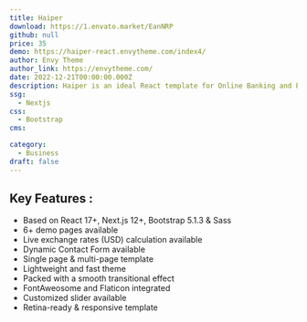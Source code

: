 ```yaml
---
title: Haiper
download: https://1.envato.market/EanNRP
github: null
price: 35
demo: https://haiper-react.envytheme.com/index4/
author: Envy Theme
author_link: https://envytheme.com/
date: 2022-12-21T00:00:00.000Z
description: Haiper is an ideal React template for Online Banking and Payment Solutions. It's a fully responsive template with demo inner page variations.
ssg:
  - Nextjs
css:
  - Bootstrap
cms:

category:
  - Business
draft: false
---
```

## Key Features :

- Based on React 17+, Next.js 12+, Bootstrap 5.1.3 & Sass
- 6+ demo pages available
- Live exchange rates (USD) calculation available
- Dynamic Contact Form available
- Single page & multi-page template
- Lightweight and fast theme
- Packed with a smooth transitional effect
- FontAweosome and Flaticon integrated
- Customized slider available
- Retina-ready & responsive template
